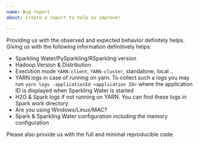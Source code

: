 ```yaml
---
name: Bug report
about: Create a report to help us improve!

---
```


Providing us with the observed and expected behavior definitely helps. Giving us with the following information definitively helps:

- Sparkling Water/PySparkling/RSparkling version
- Hadoop Version & Distribution
- Execution mode `YARN-client`, `YARN-cluster`, standalone, local ..
- YARN logs in case of running on yarn. To collect such a logs you may run `yarn logs -applicationId <application ID>` where the application ID is displayed when Sparkling Water is started
- H2O & Spark logs if not running on YARN. You can find these logs in Spark work directory
- Are you using Windows/Linux/MAC?
- Spark & Sparkling Water configuration including the memory configuration

Please also provide us with the full and minimal reproducible code.
